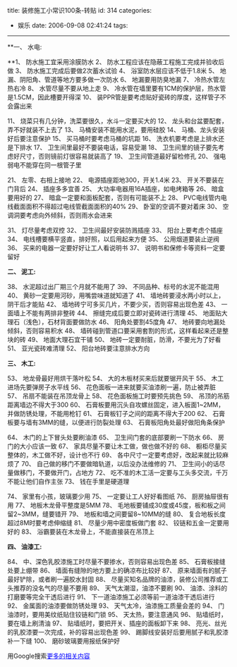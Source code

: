 title: 装修施工小常识100条-转贴
id: 314
categories:
  - 娱乐
date: 2006-09-08 02:41:24
tags:
---

<div id="msgcns!9697D6160EFEBC17!920" class="bvMsg"><div>**一、 水电:

**1、 防水施工宜采用涂膜防水
2、 防水工程应该在隐蔽工程施工完成并验收后做
3、 防水施工完成后要做2次蓄水试验
4、 浴室防水层应该不低于1.8米
5、 地漏、阴阳角、管道等地方要多做一次防水
6、 地漏要用防臭地漏
7、 冷热水管左热右冷
8、 水管尽量不要从地上走
9、 冷水管在墙里要有1CM的保护层，热水管是1.5CM，因此槽要开得深
10、 装PPR管是要考虑贴好瓷砖的厚度，这样管子不会露出来

11、 烧菜只有几分钟，洗菜要很久，水斗一定要买大的
12、 龙头和台盆要配套，弄不好就装不上去了
13、 马桶安装不能用水泥，要用硅胶
14、 马桶、龙头安装好后要注意保护
15、 买马桶时要考虑马桶的坑距
16、 洗衣机要考虑是上排水还是下排水
17、 卫生间里最好不要装电话，容易受潮
18、 卫生间里的镜子要先考虑好尺寸，否则镜前灯很容易就装高了
19、 卫生间管道最好留检修孔
20、 强电弱电不能穿在同一根管子里

21、 左零、右相上接地
22、 电源插座距地300，开关1.4米
23、 开关不要装在门背后
24、 插座多多宜善
25、 大功率电器用16A插座，如电烤箱等
26、 暗盒要用好的
27、 暗盒一定要和面板配套，否则有可能装不上
28、 PVC电线管内电线截面面积不得超过电线管截面面积的40%
29、 卧室的空调不要对着床
30、 空调洞要考虑向外倾斜，否则雨水会进来

31、 灯尽量考虑双控
32、 卫生间最好安装防溅插座
33、 阳台上要考虑个插座
34、 电线槽要横平竖直，排好照，以后用起来方便
35、 公用烟道要装止逆阀
36、 买来的电器一定要好好让工人看说明书
37、 说明书和保修卡等资料一定要留好

**二、 泥工:**

38、 水泥超过出厂期三个月就不能用了
39、 不同品种、标号的水泥不能混用
40、 黄砂一定要用河砂，用嘴尝味道就知道了
41、 墙地砖要浸水两小时以上，阴干后才能贴
42、 墙地砖宁可多买几片，不要少买，否则容易出现色差
43、 一面墙上不能有两排非整砖
44、 擦缝完成后要立即对瓷砖进行清理
45、 地面贴大理石（浅色），石材背面要做防水
46、 阳角处要割45度角
47、 地砖要向地漏处倾斜，否则容易积水
48、 墙砖碰到管道口要采用套割的形式，这样看起来还是整块的砖
49、 地面大理石宜干铺
50、 地砖一定要耐脏，防滑，不要光为了好看
51、 亚光瓷砖难清理
52、 阳台地砖要注意排水方向

**三、 木工:**

53、 地龙骨最好用烘干落叶松
54、 大的木板材买来后就要锯开风干
55、 木工进场先要弹房子水平线
56、 花色面板一进来就要买油漆刷一遍，防止被弄脏
57、 吊扇不能装在吊顶龙骨上
58、 花色面板施工时要预先挑色
59、 吊顶的吊筋距离墙边不得大于300
60、 石膏板要用沉头自攻螺丝固定，进入板面1~2MM，并做防锈处理，不能用枪钉
61、 石膏板钉子之间的距离不得大于200
62、 石膏板要与墙有3MM的缝，以便进行防裂处理
63、 石膏板阳角处最好做阳角条保护

64、 木门的上下冒头处要刷油漆
65、 卫生间门套的底部要刷一下防水
66、 房门的大小应该一致
67、 家具尽量不要让木工做，做也做不好的
68、 橱柜尽量买整体的，木工做不好，设计也不行
69、 各中尺寸一定要考虑好，改起来就比较麻烦了
70、 自己做的移门不要做暗轨道，以后没办法维修的
71、 卫生间小的话尽量做移门，不要做开门，占地方
72、 吃不准的木工活一定要与工头多交流，千万不能让他们自作主张
73、 钱在手里是硬道理

74、 家里有小孩，玻璃要少用
75、 一定要让工人好好看图纸
76、 厨房抽屉很有用
77、 地板木龙骨平整度是5MM
78、 毛地板要铺成30度或45度，板和板之间留2~3MM，缝要错开
79、 地板和墙之间要留8~10MM的缝
80、 复合地板长度超过8M时要考虑伸缩缝
81、 尽量少用中密度板做门套
82、 铰链和五金一定要用好的
83、 浴霸要装在木龙骨上，不能直接装在吊顶上

**四、 油漆工:**

84、 中、深色乳胶漆施工时尽量不要掺水，否则容易出现色差
85、 石膏板接缝处要上绷带
86、 墙面有缝隙的地方要上的确凉布比较好
87、 原来墙面有的腻子最好铲除，或者刷一遍胶水封固
88、 尽量买知名品牌的油漆，装修公司推荐或工头推荐的没名气的尽量不要用
89、 天气太潮湿，油漆不要刷
90、 油漆、涂料的打磨要等完全干透后进行
91、 下一道油漆施工必须等前一道油漆干透后进行
92、 金属面的油漆要做防锈处理
93、 天气太冷，油漆施工质量会差的
94、 门油漆时，要用美纹纸贴住铰链和门锁
95、 天太热，要注意通风
96、 贴墙纸时，要在墙上刷清油
97、 贴墙纸时，要把开关、插座的面板卸下来
98、 亮光、丝光的乳胶漆要一次完成，补的容易出现色差
99、 踢脚线安装好后要用腻子和乳胶漆补一下缝
100、 磨砂玻璃要用报纸保护好 

用Google搜索[<font color="blue"><u>更多的相关内容</u></font>](http://www.google.com/custom?domains=www.cnbruce.com&amp;q=%D7%B0%D0%DE%CA%A9%B9%A4%D0%A1%B3%A3%CA%B6100%CC%F5&amp;sitesearch=&amp;client=pub-6469793424637365&amp;forid=1&amp;channel=0491135621&amp;ie=gb2312&amp;oe=gb2312&amp;cof=GALT:%23339900;GL:1;DIV:%23CCCCCC;VLC:660099;AH:center;BGC:FFFFFF;LBGC:FFFFFF;ALC:3300CC;LC:3300CC;T:000000;GFNT:9900CC;GIMP:9900CC;LH:88;LW:310;L:http://www.cnbruce.com/images/cnbruce_google.jpg;S:http://www.cnbruce.com/blog;LP:1;FORID:1;&amp;hl=zh-CN)</div></div>